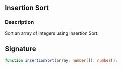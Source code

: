 ## Insertion Sort

### Description

Sort an array of integers using Insertion Sort.

## Signature

```typescript
function insertionSort(array: number[]): number[];
```
